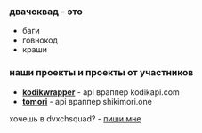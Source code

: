 ### **двачсквад** - это
* баги
* говнокод
* краши

### **наши** проекты и проекты от участников

* [**kodikwrapper**](https://github.com/thedvxchsquad/kodikwrapper) - api враппер kodikapi.com
* [**tomori**](https://github.com/neverlane/tomori) - api враппер shikimori.one

хочешь в dvxchsquad? - [пиши мне](https://neverlane.t.me)
